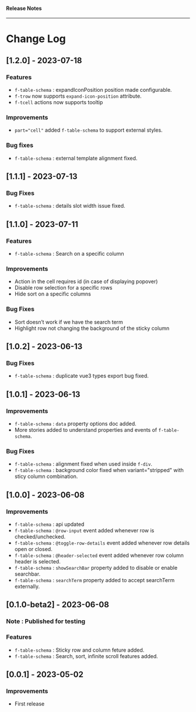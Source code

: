 <h4 class="margin-btm-8">Release Notes</h4>
<hr class="margin-btm-32" />

# Change Log

## [1.2.0] - 2023-07-18

### Features
- `f-table-schema` : expandIconPosition position made configurable.
- `f-trow` now supports `expand-icon-position` attribute.
- `f-tcell` actions now supports tooltip

### Improvements
- `part="cell"` added `f-table-schema` to support external styles.

### Bug fixes
- `f-table-schema` : external template alignment fixed.

## [1.1.1] - 2023-07-13

### Bug Fixes
- `f-table-schema` : details slot width issue fixed.

## [1.1.0] - 2023-07-11

### Features
- `f-table-schema` : Search on a specific column
### Improvements
- Action in the cell requires id (in case of displaying popover)
- Disable row selection for a specific rows
- Hide sort on a specific columns
### Bug Fixes

- Sort doesn’t work if we have the search term
- Highlight row not changing the background of the sticky column

## [1.0.2] - 2023-06-13

### Bug Fixes

- `f-table-schema` : duplicate vue3 types export bug fixed.

## [1.0.1] - 2023-06-13

### Improvements

- `f-table-schema` : `data` property options doc added.
- More stories added to understand properties and events of `f-table-schema`.

### Bug Fixes

- `f-table-schema` : alignment fixed when used inside `f-div`.
- `f-table-schema` : background color fixed when variant="stripped" with sticy column combination.

## [1.0.0] - 2023-06-08

### Improvements

- `f-table-schema` : api updated
- `f-table-schema` : `@row-input` event added whenever row is checked/unchecked.
- `f-table-schema` : `@toggle-row-details` event added whenever row details open or closed.
- `f-table-schema` : `@header-selected` event added whenever row column header is selected.
- `f-table-schema` : `showSearchBar` property added to disable or enable searchbar.
- `f-table-schema` : `searchTerm` property added to accept searchTerm externally.

## [0.1.0-beta2] - 2023-06-08

### Note : Published for testing

### Features

- `f-table-schema` : Sticky row and column feture added.
- `f-table-schema` : Search, sort, infinite scroll features added.

## [0.0.1] - 2023-05-02

### Improvements

- First release
